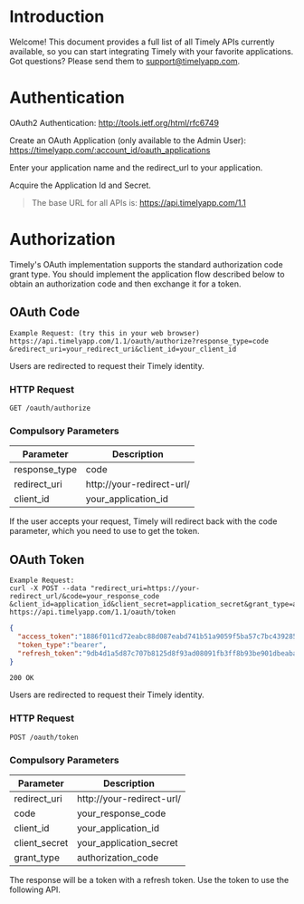 # Introduction

Welcome! This document provides a full list of all Timely APIs currently available, so you can start integrating Timely with your favorite applications.
Got questions? Please send them to support@timelyapp.com.

# Authentication

OAuth2 Authentication: http://tools.ietf.org/html/rfc6749

Create an OAuth Application (only available to the Admin User): 
https://timelyapp.com/:account_id/oauth_applications

Enter your application name and the redirect_url to your application.

Acquire the Application Id and Secret.

>The base URL for all APIs is: 
https://api.timelyapp.com/1.1


# Authorization

<aside class="notice">
Timely's OAuth implementation supports the standard authorization code grant type. You should implement the application flow described below to obtain an authorization code and then exchange it for a token.
</aside>

## OAuth Code

```
Example Request: (try this in your web browser)
https://api.timelyapp.com/1.1/oauth/authorize?response_type=code
&redirect_uri=your_redirect_uri&client_id=your_client_id
```

Users are redirected to request their Timely identity.

### HTTP Request

`GET /oauth/authorize`

### Compulsory Parameters

Parameter | Description
--------- | -----------
response_type | code
redirect_uri  | http://your-redirect-url/
client_id | your_application_id

If the user accepts your request, Timely will redirect back with the code parameter, which you need to use to get the token.

## OAuth Token

```shell
Example Request:
curl -X POST --data "redirect_uri=https://your-redirect_url/&code=your_response_code
&client_id=application_id&client_secret=application_secret&grant_type=authorization_code"
https://api.timelyapp.com/1.1/oauth/token
```

```json
{
  "access_token":"1886f011cd72eabc88d087eabd741b51a9059f5ba57c7bc439285fe86a4e465a",
  "token_type":"bearer",
  "refresh_token":"9db4d1a5d87c707b8125d8f93ad08091fb3ff8b93be901dbeaba968cf532ed9b"
}
```

```
200 OK
```

Users are redirected to request their Timely identity.

### HTTP Request

`POST /oauth/token`

### Compulsory Parameters

Parameter | Description
--------- | -----------
redirect_uri | http://your-redirect-url/
code  | your_response_code
client_id | your_application_id
client_secret | your_application_secret
grant_type | authorization_code

The response will be a token with a refresh token. Use the token to use the following API.
